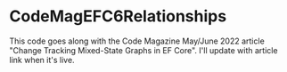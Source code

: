 # CodeMagEFC6Relationships
This code goes along with the Code Magazine May/June 2022 article "Change Tracking Mixed-State Graphs in EF Core".
I'll update with article link when it's live.
